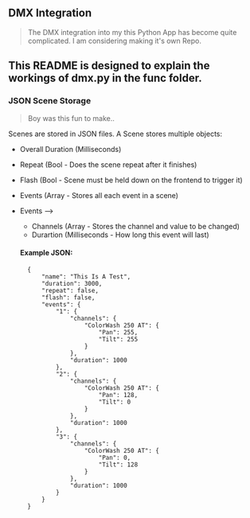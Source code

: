 ## DMX Integration

>The DMX integration into my this Python App has become quite complicated. I am considering making it's own Repo.

## This README is designed to explain the workings of dmx.py in the func folder.

### JSON Scene Storage

>Boy was this fun to make..

Scenes are stored in JSON files.
A Scene stores multiple objects:
- Overall Duration (Milliseconds)
- Repeat (Bool - Does the scene repeat after it finishes)
- Flash (Bool - Scene must be held down on the frontend to trigger it)
- Events (Array - Stores all each event in a scene)
- Events -->
  - Channels (Array - Stores the channel and value to be changed)
  - Durartion (Milliseconds - How long this event will last)

  #### Example JSON:

  ```
    {
        "name": "This Is A Test",
        "duration": 3000,
        "repeat": false,
        "flash": false,
        "events": {
            "1": {
                "channels": {
                    "ColorWash 250 AT": {
                        "Pan": 255,
                        "Tilt": 255
                    }
                },
                "duration": 1000
            },
            "2": {
                "channels": {
                    "ColorWash 250 AT": {
                        "Pan": 128,
                        "Tilt": 0
                    }
                },
                "duration": 1000
            },
            "3": {
                "channels": {
                    "ColorWash 250 AT": {
                        "Pan": 0,
                        "Tilt": 128
                    }
                },
                "duration": 1000
            }
        }
    }
